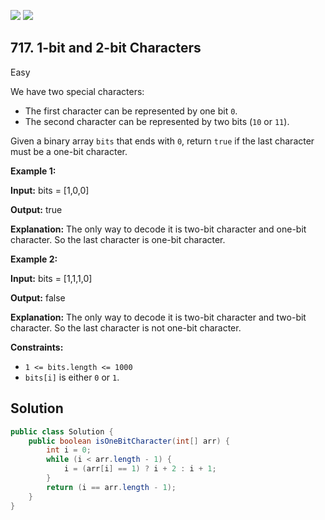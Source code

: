 [![](https://img.shields.io/github/stars/javadev/LeetCode-in-Java?label=Stars&style=flat-square)](https://github.com/javadev/LeetCode-in-Java)
[![](https://img.shields.io/github/forks/javadev/LeetCode-in-Java?label=Fork%20me%20on%20GitHub%20&style=flat-square)](https://github.com/javadev/LeetCode-in-Java/fork)

## 717\. 1-bit and 2-bit Characters

Easy

We have two special characters:

*   The first character can be represented by one bit `0`.
*   The second character can be represented by two bits (`10` or `11`).

Given a binary array `bits` that ends with `0`, return `true` if the last character must be a one-bit character.

**Example 1:**

**Input:** bits = [1,0,0]

**Output:** true

**Explanation:** The only way to decode it is two-bit character and one-bit character. So the last character is one-bit character.

**Example 2:**

**Input:** bits = [1,1,1,0]

**Output:** false

**Explanation:** The only way to decode it is two-bit character and two-bit character. So the last character is not one-bit character.

**Constraints:**

*   `1 <= bits.length <= 1000`
*   `bits[i]` is either `0` or `1`.

## Solution

```java
public class Solution {
    public boolean isOneBitCharacter(int[] arr) {
        int i = 0;
        while (i < arr.length - 1) {
            i = (arr[i] == 1) ? i + 2 : i + 1;
        }
        return (i == arr.length - 1);
    }
}
```